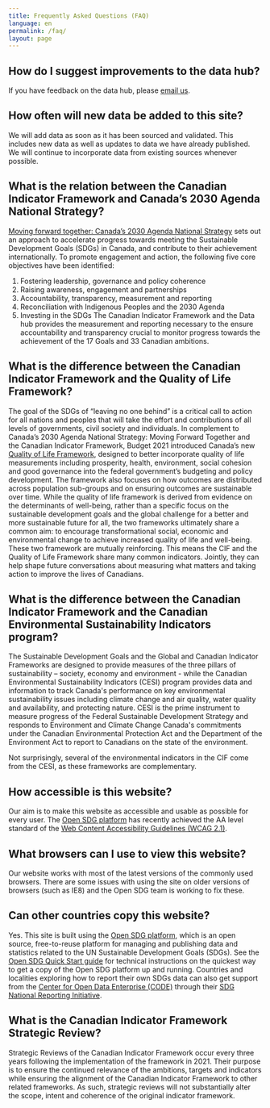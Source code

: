 ```yaml
---
title: Frequently Asked Questions (FAQ)
language: en
permalink: /faq/
layout: page
---
```


## How do I suggest improvements to the data hub?

If you have feedback on the data hub, please <a href="mailto:statcan.sdg-odd.statcan@statcan.gc.ca">email us</a>.

## How often will new data be added to this site?

We will add data as soon as it has been sourced and validated. This includes new data as well as updates to data we have already published. We will continue to incorporate data from existing sources whenever possible.

## What is the relation between the Canadian Indicator Framework and Canada’s 2030 Agenda National Strategy?

<a href="https://www.canada.ca/en/employment-social-development/programs/agenda-2030/moving-forward.html">Moving forward together: Canada’s 2030 Agenda National Strategy</a> sets out an approach to accelerate progress towards meeting the Sustainable Development Goals (SDGs) in Canada, and contribute to their achievement internationally.
To promote engagement and action, the following five core objectives have been identified:  

1. Fostering leadership, governance and policy coherence
2. Raising awareness, engagement and partnerships
3. Accountability, transparency, measurement and reporting
4. Reconciliation with Indigenous Peoples and the 2030 Agenda
5. Investing in the SDGs
The Canadian Indicator Framework and the Data hub provides the measurement and reporting necessary to the ensure accountability and transparency crucial to monitor progress towards the achievement of the 17 Goals and 33 Canadian ambitions.  

## What is the difference between the Canadian Indicator Framework and the Quality of Life Framework?

The goal of the SDGs of “leaving no one behind” is a critical call to action for all nations and peoples that will take the effort and contributions of all levels of governments, civil society and individuals.  In complement to Canada’s 2030 Agenda National Strategy: Moving Forward Together and the Canadian Indicator Framework, Budget 2021 introduced Canada’s new <a href="https://www.budget.canada.ca/2021/report-rapport/anx4-en.html">Quality of Life Framework</a>, designed to better incorporate quality of life measurements including prosperity, health, environment, social cohesion and good governance into the federal government’s budgeting and policy development.  The framework also focuses on how outcomes are distributed across population sub-groups and on ensuring outcomes are sustainable over time.  While the quality of life framework is derived from evidence on the determinants of well-being, rather than a specific focus on the sustainable development goals and the global challenge for a better and more sustainable future for all, the two frameworks ultimately share a common aim: to encourage transformational social, economic and environmental change to achieve increased quality of life and well-being. These two framework are mutually reinforcing. This means the CIF and the Quality of Life Framework share many common indicators. Jointly, they can help shape future conversations about measuring what matters and taking action to improve the lives of Canadians.

## What is the difference between the Canadian Indicator Framework and the Canadian Environmental Sustainability Indicators program?

The Sustainable Development Goals and the Global and Canadian Indicator Frameworks are designed to provide measures of the three pillars of sustainability – society, economy and environment - while the Canadian Environmental Sustainability Indicators (CESI) program provides data and information to track Canada's performance on key environmental sustainability issues including climate change and air quality, water quality and availability, and protecting nature. CESI is the prime instrument to measure progress of the Federal Sustainable Development Strategy and responds to Environment and Climate Change Canada's commitments under the Canadian Environmental Protection Act and the Department of the Environment Act to report to Canadians on the state of the environment.

Not surprisingly, several of the environmental indicators in the CIF come from the CESI, as these frameworks are complementary.

## How accessible is this website?

Our aim is to make this website as accessible and usable as possible for every user. The <a href="https://open-sdg.org/">Open SDG platform</a> has recently achieved the AA level standard of the [Web Content Accessibility Guidelines (WCAG 2.1)](https://www.w3.org/WAI/standards-guidelines/wcag/).

## What browsers can I use to view this website?

Our website works with most of the latest versions of the commonly used browsers. There are some issues with using the site on older versions of browsers (such as IE8) and the Open SDG team is working to fix these.

## Can other countries copy this website?

Yes. This site is built using the <a href="https://open-sdg.org/">Open SDG platform</a>, which is an open source, free-to-reuse platform for managing and publishing data and statistics related to the UN Sustainable Development Goals (SDGs). See the <a href="https://open-sdg.readthedocs.io/en/latest/quick-start/">Open SDG Quick Start guide</a> for technical instructions on the quickest way to get a copy of the Open SDG platform up and running. Countries and localities exploring how to report their own SDGs data can also get support from the [Center for Open Data Enterprise (CODE)](http://www.opendataenterprise.org/) through their [SDG National Reporting Initiative](https://www.sdgreporting.org/).

## What is the Canadian Indicator Framework Strategic Review?

Strategic Reviews of the Canadian Indicator Framework occur every three years following the implementation of the framework in 2021. Their purpose is to ensure the continued relevance of the ambitions, targets and indicators while ensuring the alignment of the Canadian Indicator Framework to other related frameworks. As such, strategic reviews will not substantially alter the scope, intent and coherence of the original indicator framework.
